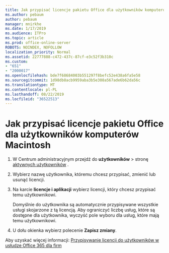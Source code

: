```yaml
---
title: Jak przypisać licencje pakietu Office dla użytkowników komputerów Macintosh
ms.author: pebaum
author: pebaum
manager: mnirkhe
ms.date: 1/17/2019
ms.audience: ITPro
ms.topic: article
ms.prod: office-online-server
ROBOTS: NOINDEX, NOFOLLOW
localization_priority: Normal
ms.assetid: 22777888-c472-437c-87cf-e3c52f3b310c
ms.custom:
- "651"
- "2000017"
ms.openlocfilehash: bde7f68684003b551297f8befc52e438a6fa5e58
ms.sourcegitcommit: 1d98db8acb9959aba3b5e308a567ade6b62da56c
ms.translationtype: MT
ms.contentlocale: pl-PL
ms.lasthandoff: 08/22/2019
ms.locfileid: "36522513"
---
```

# <a name="how-to-assign-office-licenses-to-mac-users"></a>Jak przypisać licencje pakietu Office dla użytkowników komputerów Macintosh

1. W Centrum administracyjnym przejdź do **użytkowników** \> stronę [aktywnych użytkowników](https://go.microsoft.com/fwlink/p/?linkid=834822) .

2. Wybierz nazwę użytkownika, któremu chcesz przypisać, zmienić lub usunąć licencji.

3. Na karcie **licencje i aplikacji** wybierz licencji, który chcesz przypisać temu użytkownikowi.

    Domyślnie do użytkownika są automatycznie przypisywane wszystkie usługi skojarzone z tą licencją. Aby ograniczyć liczbę usług, które są dostępne dla użytkownika, wyczyść pole wyboru dla usług, które mają temu użytkownikowi.

4. U dołu okienka wybierz polecenie **Zapisz zmiany**.

Aby uzyskać więcej informacji: [Przypisywanie licencji do użytkowników w usłudze Office 365 dla firm](https://docs.microsoft.com/office365/admin/subscriptions-and-billing/assign-licenses-to-users)
  